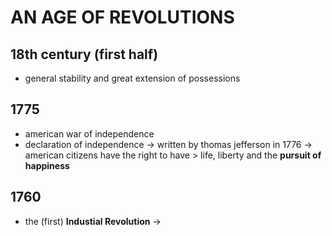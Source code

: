 # AN AGE OF REVOLUTIONS

## 18th century (first half)
- general stability and great extension of possessions

## 1775
- american war of independence
- declaration of independence
	-> written by thomas jefferson in 1776
	-> american citizens have the right to have > life, liberty and the **pursuit of happiness**

## 1760
- the (first) **Industial Revolution**
	-> 
